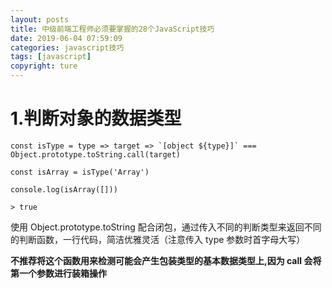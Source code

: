 ```yaml
---
layout: posts
title: 中级前端工程师必须要掌握的28个JavaScript技巧
date: 2019-06-04 07:59:09
categories: javascript技巧
tags: [javascript]
copyright: ture
---
```


# 1.判断对象的数据类型

```
const isType = type => target => `[object ${type}]` === Object.prototype.toString.call(target)

const isArray = isType('Array')

console.log(isArray([]))

> true

```

使用 Object.prototype.toString 配合闭包，通过传入不同的判断类型来返回不同的判断函数，一行代码，简洁优雅灵活（注意传入 type 参数时首字母大写）

**不推荐将这个函数用来检测可能会产生包装类型的基本数据类型上,因为 call 会将第一个参数进行装箱操作**